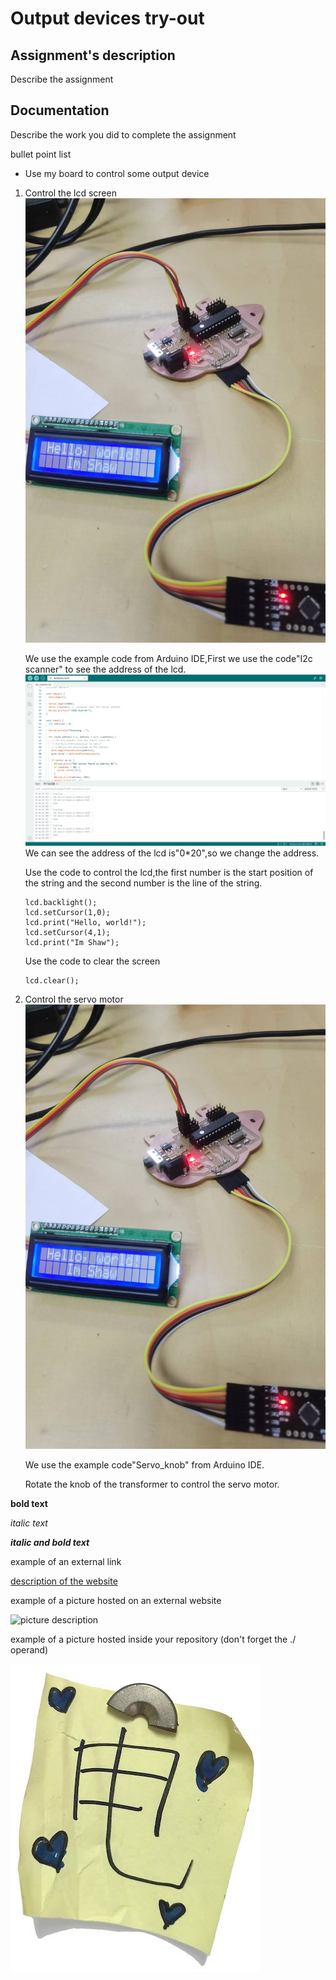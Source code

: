 # Output devices try-out

## Assignment's description
Describe the assignment

## Documentation
Describe the work you did to complete the assignment

bullet point list
* Use my board to control some output device
1. Control the lcd screen
   ![picture description](./images/I2c_helloshaw.jpg)
   
   We use the example code from Arduino IDE,First we use the code"I2c scanner" to see the address of the lcd.
   ![picture description](./images/I2c_scanner.png)
   We can see the address of the lcd is"0*20",so we change the address.
   
   Use the code to control the lcd,the first number is the start position of the string and the second number is the line of the string.
   ```
   lcd.backlight();
   lcd.setCursor(1,0);
   lcd.print("Hello, world!");
   lcd.setCursor(4,1);
   lcd.print("Im Shaw");
   ```
   Use the code to clear the screen
   ```
   lcd.clear();
   ```
2. Control the servo motor
   ![picture description](./images/I2c_helloshaw.jpg)

   We use the example code"Servo_knob" from Arduino IDE.

   Rotate the knob of the transformer to control the servo motor.
 

**bold text**

*italic text*

***italic and bold text***

example of an external link

[description of the website](https://www.https://www.example.com/)

example of a picture hosted on an external website

![picture description](https://djmag.com/sites/default/files/storyimages/Clara_Rockmore.jpg)

example of a picture hosted inside your repository (don't forget the ./ operand)

![picture description](./images/example.jpg)

